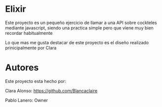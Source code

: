# Elixir
Este proyecto es un pequeño ejercicio de llamar a una API sobre cockteles mediante javascript, siendo una practica simple pero que viene muy bien recordar habitualmente

Lo que mas me gusta destacar de este proyecto es el diseño realizado prinicipalmente por Clara

# Autores

Este proyecto esta hecho por:

Clara Alonso: https://github.com/Blancaclaire

Pablo Lanero: Owner
